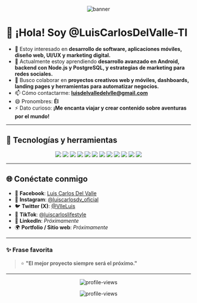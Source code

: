 <!-- Banner superior -->
<p align="center">
  <img src="https://capsule-render.vercel.app/api?type=waving&color=0:ffc2cc,100:ffe5ec&height=200&section=header&text=¡Hola,%20soy%20Luis%20Carlos!&fontSize=40&fontColor=000000" alt="banner" />
</p>

# 👋 ¡Hola! Soy @LuisCarlosDelValle-TI

- 👀 Estoy interesado en **desarrollo de software, aplicaciones móviles, diseño web, UI/UX y marketing digital.**  
- 🌱 Actualmente estoy aprendiendo **desarrollo avanzado en Android, backend con Node.js y PostgreSQL, y estrategias de marketing para redes sociales.**  
- 💞️ Busco colaborar en **proyectos creativos web y móviles, dashboards, landing pages y herramientas para automatizar negocios.**  
- 📫 Cómo contactarme: **[luisdelvalledelvlle@gmail.com](mailto:luisdelvalledelvlle@gmail.com)**  
- 😄 Pronombres: **Él**  
- ⚡ Dato curioso: **¡Me encanta viajar y crear contenido sobre aventuras por el mundo!**  

---

## 🚀 Tecnologías y herramientas

<p align="center">
  <img src="https://img.shields.io/badge/Java-007396?style=for-the-badge&logo=java&logoColor=white"/>
  <img src="https://img.shields.io/badge/JavaScript-F7DF1E?style=for-the-badge&logo=javascript&logoColor=black"/>
  <img src="https://img.shields.io/badge/Node.js-339933?style=for-the-badge&logo=node.js&logoColor=white"/>
  <img src="https://img.shields.io/badge/PostgreSQL-4169E1?style=for-the-badge&logo=postgresql&logoColor=white"/>
  <img src="https://img.shields.io/badge/HTML5-E34F26?style=for-the-badge&logo=html5&logoColor=white"/>
  <img src="https://img.shields.io/badge/CSS3-1572B6?style=for-the-badge&logo=css3&logoColor=white"/>
  <img src="https://img.shields.io/badge/Bootstrap-7952B3?style=for-the-badge&logo=bootstrap&logoColor=white"/>
  <img src="https://img.shields.io/badge/React-20232A?style=for-the-badge&logo=react&logoColor=61DAFB"/>
  <img src="https://img.shields.io/badge/Android-3DDC84?style=for-the-badge&logo=android&logoColor=white"/>
  <img src="https://img.shields.io/badge/Canva-00C4CC?style=for-the-badge&logo=canva&logoColor=white"/>
  <img src="https://img.shields.io/badge/Figma-F24E1E?style=for-the-badge&logo=figma&logoColor=white"/>
  <img src="https://img.shields.io/badge/GitHub-181717?style=for-the-badge&logo=github&logoColor=white"/>
</p>

---

## 🌐 Conéctate conmigo

- 💙 **Facebook**: [Luis Carlos Del Valle](https://www.facebook.com/LuisCarlosDelValle22/)
- 📸 **Instagram**: [@luiscarlosdv_oficial](https://www.instagram.com/luiscarlosdv_oficial/)
- 🐦 **Twitter (X)**: [@VlleLuis](https://x.com/VlleLuis)
- 🎥 **TikTok**: [@luiscarloslifestyle](https://www.tiktok.com/@luiscarloslifestyle)
- 💼 **LinkedIn**: *Próximamente*
- 🌍 **Portfolio / Sitio web**: *Próximamente*

---

### ✨ Frase favorita

> ⭐ **"El mejor proyecto siempre será el próximo."**

---

<p align="center">
  <img src="https://komarev.com/ghpvc/?username=LuisCarlosDelValle-TI&label=Visitas&color=0e75b6&style=flat" alt="profile-views" />
</p>

<p align="center">
  <img src="https://komarev.com/ghpvc/?username=LuisCarlosDelValle-TI&label=Visitas&color=0e75b6&style=flat" alt="profile-views" />
</p>
